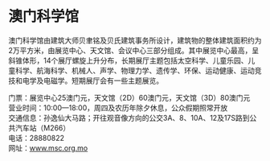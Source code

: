 # 澳门科学馆  
澳门科学馆由建筑大师贝聿铭及贝氏建筑事务所设计，建筑物的整体建筑面积约为2万平方米，由展览中心、天文馆、会议中心三部分组成。其中展览中心最高，呈斜锥体形，14个展厅螺旋上升分布，长期展厅主题包括太空科学、儿童乐园、儿童科学、航海科学、机械人、声学、物理力学、遗传学、环保、运动健康、运动竞技和电学及电磁学。短期展厅会有一些主题展览。  

门票：展览中心25澳门元，天文馆（2D）60澳门元，天文馆（3D）80澳门元  
营业时间：10:00—18:00，周四及农历年除夕休息，公众假期照常开放  
交通信息：孙逸仙大马路；开往观音像方向的公交3A、8、10A、12及17S路到公共汽车站（M266）  
电话：28880822  
网址：<a href="http://www.msc.org.mo" target="_blank">www.msc.org.mo</a>  
